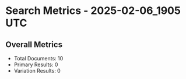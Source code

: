 # Search Metrics - 2025-02-06_1905 UTC

## Overall Metrics
- Total Documents: 10
- Primary Results: 0
- Variation Results: 0
